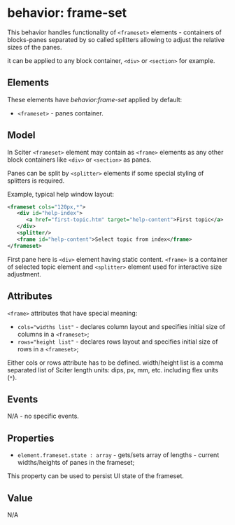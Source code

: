 # behavior: frame-set

This behavior handles functionality of `<frameset>` elements - containers of blocks-panes separated by so called splitters allowing to adjust the relative sizes of the panes.

it can be applied to any block container, `<div>` or `<section>` for example.

## Elements

These elements have *behavior:frame-set* applied by default:

* `<frameset>` - panes container.

## Model

In Sciter `<frameset>` element may contain as `<frame>` elements as any other block containers like `<div>` or `<section>` as panes.

Panes can be split by `<splitter>` elements if some special styling of splitters is required.

Example, typical help window layout:

```XML
<frameset cols="120px,*">
   <div id="help-index">
      <a href="first-topic.htm" target="help-content">First topic</a> 
   </div>
   <splitter/>
   <frame id="help-content">Select topic from index</frame>
</frameset>
```

First pane here is `<div>` element having static content. `<frame>` is a container of selected topic element and `<splitter>` element used for interactive size adjustment.

## Attributes

`<frame>` attributes that have special meaning:

* `cols="widths list"` - declares column layout and specifies initial size of columns in a `<frameset>`;
* `rows="height list"` - declares rows layout and specifies initial size of rows in a `<frameset>`;

Either cols or rows attribute has to be defined. width/height list is a comma separated list of Sciter length units: dips, px, mm, etc. including flex units (`*`).

## Events

N/A - no specific events.

## Properties

* `element.frameset.state : array` - gets/sets array of lengths - current widths/heights of panes in the frameset;

This property can be used to persist UI state of the frameset.

## Value

N/A

